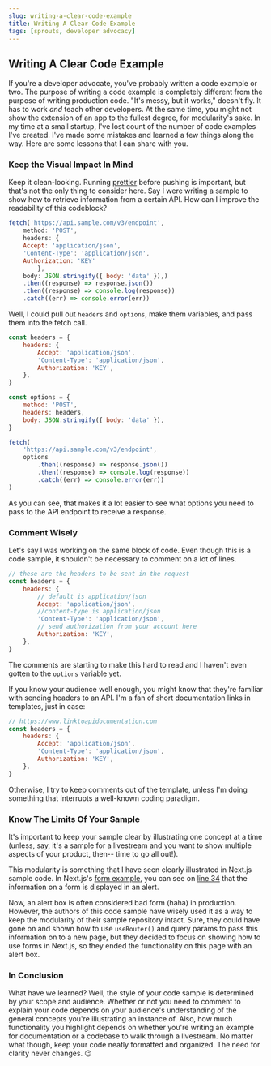 ```yaml
---
slug: writing-a-clear-code-example
title: Writing A Clear Code Example
tags: [sprouts, developer advocacy]
---
```


## Writing A Clear Code Example

If you're a developer advocate, you've probably written a code example or two. The purpose of writing a code example is completely different from the purpose of writing production code. "It's messy, but it works," doesn't fly. It has to work _and_ teach other developers. At the same time, you might not show the extension of an app to the fullest degree, for modularity's sake. In my time at a small startup, I've lost count of the number of code examples I've created. I've made some mistakes and learned a few things along the way. Here are some lessons that I can share with you.

### Keep the Visual Impact In Mind

Keep it clean-looking. Running [prettier](https://prettier.io/) before pushing is important, but that's not the only thing to consider here. Say I were writing a sample to show how to retrieve information from a certain API. How can I improve the readability of this codeblock?

```javascript
fetch('https://api.sample.com/v3/endpoint',
    method: 'POST',
    headers: {
    Accept: 'application/json',
    'Content-Type': 'application/json',
    Authorization: 'KEY'
        },
    body: JSON.stringify({ body: 'data' }),)
    .then((response) => response.json())
    .then((response) => console.log(response))
    .catch((err) => console.error(err))
```

Well, I could pull out `headers` and `options`, make them variables, and pass them into the fetch call.

```javascript
const headers = {
    headers: {
        Accept: 'application/json',
        'Content-Type': 'application/json',
        Authorization: 'KEY',
    },
}

const options = {
    method: 'POST',
    headers: headers,
    body: JSON.stringify({ body: 'data' }),
}

fetch(
    'https://api.sample.com/v3/endpoint',
    options
        .then((response) => response.json())
        .then((response) => console.log(response))
        .catch((err) => console.error(err))
)
```

As you can see, that makes it a lot easier to see what options you need to pass to the API endpoint to receive a response.

### Comment Wisely

Let's say I was working on the same block of code. Even though this is a code sample, it shouldn't be necessary to comment on a lot of lines.

```javascript
// these are the headers to be sent in the request
const headers = {
    headers: {
        // default is application/json
        Accept: 'application/json',
        //content-type is application/json
        'Content-Type': 'application/json',
        // send authorization from your account here
        Authorization: 'KEY',
    },
}
```

The comments are starting to make this hard to read and I haven't even gotten to the `options` variable yet.

If you know your audience well enough, you might know that they're familiar with sending headers to an API. I'm a fan of short documentation links in templates, just in case:

```javascript
// https://www.linktoapidocumentation.com
const headers = {
    headers: {
        Accept: 'application/json',
        'Content-Type': 'application/json',
        Authorization: 'KEY',
    },
}
```

Otherwise, I try to keep comments out of the template, unless I'm doing something that interrupts a well-known coding paradigm.

### Know The Limits Of Your Sample

It's important to keep your sample clear by illustrating one concept at a time (unless, say, it's a sample for a livestream and you want to show multiple aspects of your product, then-- time to go all out!).

This modularity is something that I have seen clearly illustrated in Next.js sample code. In Next.js's [form example](https://github.com/vercel/next.js/blob/canary/examples/next-forms/pages/js-form.js), you can see on [line 34](https://github.com/vercel/next.js/blob/canary/examples/next-forms/pages/js-form.js#L34) that the information on a form is displayed in an alert.

Now, an alert box is often considered bad form (haha) in production. However, the authors of this code sample have wisely used it as a way to keep the modularity of their sample repository intact. Sure, they could have gone on and shown how to use `useRouter()` and query params to pass this information on to a new page, but they decided to focus on showing how to use forms in Next.js, so they ended the functionality on this page with an alert box.

### In Conclusion

What have we learned? Well, the style of your code sample is determined by your scope and audience. Whether or not you need to comment to explain your code depends on your audience's understanding of the general concepts you're illustrating an instance of. Also, how much functionality you highlight depends on whether you're writing an example for documentation or a codebase to walk through a livestream. No matter what though, keep your code neatly formatted and organized. The need for clarity never changes. 😉
